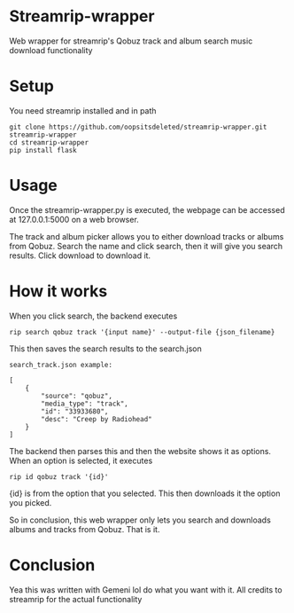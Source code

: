 
# Streamrip-wrapper

Web wrapper for streamrip's Qobuz track and album search music download functionality

# Setup
You need streamrip installed and in path
```
git clone https://github.com/oopsitsdeleted/streamrip-wrapper.git streamrip-wrapper
cd streamrip-wrapper
pip install flask
```


# Usage
Once the streamrip-wrapper.py is executed, the webpage can be accessed at 127.0.0.1:5000 on a web browser.

The track and album picker allows you to either download tracks or albums from Qobuz. Search the name and click search, then it will give you search results. Click download to download it.

# How it works
When you click search, the backend executes
```
rip search qobuz track '{input name}' --output-file {json_filename}
```
This then saves the search results to the search.json
```
search_track.json example:

[
    {
        "source": "qobuz",
        "media_type": "track",
        "id": "33933680",
        "desc": "Creep by Radiohead"
    }
]
```
The backend then parses this and then the website shows it as options. When an option is selected, it executes 
```
rip id qobuz track '{id}'
```
{id} is from the option that you selected. This then downloads it the option you picked.

So in conclusion, this web wrapper only lets you search and downloads albums and tracks from Qobuz. That is it.

# Conclusion
Yea this was written with Gemeni lol do what you want with it. All credits to streamrip for the actual functionality



